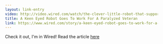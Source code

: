 ```yaml
---
layout: link-entry
video: http://video.wired.com/watch/the-clever-little-robot-that-supports-a-paralyzed-vet
title: A Keen Eyed Robot Goes To Work For A Paralyzed Veteran
link: https://www.wired.com/story/a-keen-eyed-robot-goes-to-work-for-a-paralyzed-veteran/
---
```

<script async src="//player-backend.cnevids.com/script/video/596fb602f24dd33f5500000e.js"></script><div style="margin:10px 0; text-align:center"><a href="https://thescene.com/watch/wired/the-clever-little-robot-that-supports-a-paralyzed-vet" target="_blank" title="TheScene.com" style="color:#444; font-family:sans-serif; text-decoration:none;"></a></div>
Check it out,  I'm in Wired! Read the article [here](https://www.wired.com/story/a-keen-eyed-robot-goes-to-work-for-a-paralyzed-veteran/)
